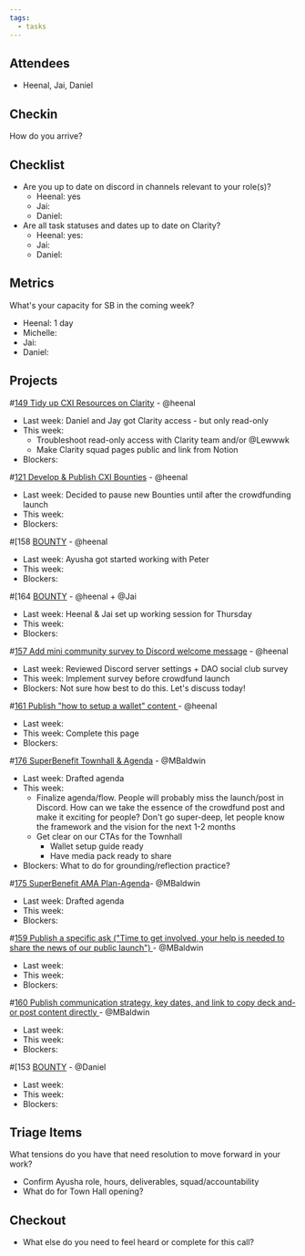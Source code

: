 ```yaml
---
tags:
  - tasks
---
```

## Attendees
- Heenal, Jai, Daniel

## Checkin
How do you arrive?
## Checklist
- Are you up to date on discord in channels relevant to your role(s)?
	- Heenal: yes
	- Jai: 
	- Daniel: 
- Are all task statuses and dates up to date on Clarity?
	- Heenal: yes: 
	- Jai: 
	- Daniel: 

## Metrics
What's your capacity for SB in the coming week?
- Heenal: 1 day
- Michelle: 
- Jai: 
- Daniel: 

## Projects
#[149 Tidy up CXI Resources on Clarity](149%20Tidy%20up%20CXI%20Resources%20on%20Clarity) - @heenal 
- Last week: Daniel and Jay got Clarity access - but only read-only
- This week:
	- Troubleshoot read-only access with Clarity team and/or @Lewwwk 
	- Make Clarity squad pages public and link from Notion
- Blockers:

#[121 Develop & Publish CXI Bounties](121%20Develop%20&%20Publish%20CXI%20Bounties) - @heenal 
- Last week: Decided to pause new Bounties until after the crowdfunding launch
- This week:
- Blockers:

#[158 [BOUNTY](158%20[BOUNTY) - @heenal 
- Last week: Ayusha got started working with Peter
- This week: 
- Blockers:

#[164 [BOUNTY](164%20[BOUNTY) - @heenal + @Jai 
- Last week: Heenal & Jai set up working session for Thursday
- This week:
- Blockers:

#[157 Add mini community survey to Discord welcome message](157%20Add%20mini%20community%20survey%20to%20Discord%20welcome%20message) - @heenal 
- Last week: Reviewed Discord server settings + DAO social club survey
- This week: Implement survey before crowdfund launch
- Blockers: Not sure how best to do this. Let's discuss today!

#[161 Publish "how to setup a wallet" content ](161%20Publish%20"how%20to%20setup%20a%20wallet"%20content%20) - @heenal 
- Last week: 
- This week: Complete this page
- Blockers:

#[176 SuperBenefit Townhall & Agenda](176%20SuperBenefit%20Townhall%20&%20Agenda) - @MBaldwin 
- Last week: Drafted agenda
- This week:
	- Finalize agenda/flow. People will probably miss the launch/post in Discord. How can we take the essence of the crowdfund post and make it exciting for people? Don't go super-deep, let people know the framework and the vision for the next 1-2 months
	- Get clear on our CTAs for the Townhall
		- Wallet setup guide ready
		- Have media pack ready to share
- Blockers: What to do for grounding/reflection practice?

#[175  SuperBenefit AMA Plan-Agenda](175%20%20SuperBenefit%20AMA%20Plan-Agenda)- @MBaldwin  
- Last week: Drafted agenda
- This week: 
- Blockers: 

#[159 Publish a specific ask ("Time to get involved, your help is needed to share the news of our public launch") ](159%20Publish%20a%20specific%20ask%20("Time%20to%20get%20involved,%20your%20help%20is%20needed%20to%20share%20the%20news%20of%20our%20public%20launch")%20) - @MBaldwin 
- Last week: 
- This week: 
- Blockers: 

#[160 Publish communication strategy, key dates, and link to copy deck and-or post content directly ](160%20Publish%20communication%20strategy,%20key%20dates,%20and%20link%20to%20copy%20deck%20and-or%20post%20content%20directly%20) - @MBaldwin 
- Last week: 
- This week: 
- Blockers: 

#[153 [BOUNTY](153%20[BOUNTY) - @Daniel 
- Last week: 
- This week: 
- Blockers: 


## Triage Items
What tensions do you have that need resolution to move forward in your work?
- Confirm Ayusha role, hours, deliverables, squad/accountability 
- What do for Town Hall opening?

## Checkout
- What else do you need to feel heard or complete for this call?

